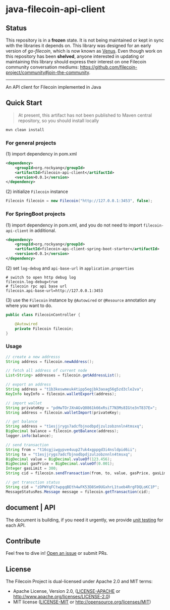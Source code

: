 # java-filecoin-api-client

## Status

This repository is in a **frozen** state. It is not being maintained or kept in sync with the libraries it depends on. This library was designed for an early version of _go-filecoin_, which is now known as [Venus](https://venus.filecoin.io/). Even though work on this repository has been **shelved**, anyone interested in updating or maintaining this library should express their interest on one Filecoin community conversation mediums: <https://github.com/filecoin-project/community#join-the-community>.

---

An API client for Filecoin implemented in Java

## Quick Start

> At present, this artifact has not been published to Maven central repository, so you should install locally

```bash
mvn clean install
```

### For general projects

(1) import dependency in pom.xml

```xml
<dependency>
    <groupId>org.rockyang</groupId>
    <artifactId>filecoin-api-client</artifactId>
    <version>0.0.1</version>
</dependency>
```

(2) initialize `Filecoin` instance

```java
Filecoin filecoin = new Filecoin("http://127.0.0.1:3453", false);
```

### For SpringBoot projects
(1) import dependency in pom.xml, and you do not need to import `filecoin-api-client`  in additional.

```xml
<dependency>
    <groupId>org.rockyang</groupId>
    <artifactId>filecoin-api-client-spring-boot-starter</artifactId>
    <version>0.0.1</version>
</dependency>
```

(2) set `log-debug` and `api-base-url` in `application.properties`

```properties
# switch to open http debug log
filecoin.log-debug=true
# filecoin rpc api base url
filecoin.api-base-url=http://127.0.0.1:3453
```

(3) use the `Filecoin` instance by `@Autowired` or `@Resource` annotation any where you want to do.

```java
public class FilecoinController {

	@Autowired
	private Filecoin filecoin;
}
```

### Usage 
```java 
// create a new addresss
String address = filecoin.newAddress();

// fetch all address of current node
List<String> addresses = filecoin.getAddressList();

// export an address
String address = "t1b3keswmeuk4tipp5egjbk3aoag56g5zd3cle2va";
KeyInfo keyInfo = filecoin.walletExport(address);

// import wallet
String privateKey = "pdHwTOrJXnAGvQ0861k66xRsiT7N3Ms8IGte3nT837E=";
String address = filecoin.walletImport(privateKey);

// get balance 
String address = "t1esjjrygs7adcfbjnodbpdjzulzobznnln4tmsxq";
BigDecimal balance = filecoin.getBalance(address);
logger.info(balance);

// send transaction  
String from = "t16cgjiwgypve4uup27uk4xgppgd3i4nsldpid6ii";
String to = "t1esjjrygs7adcfbjnodbpdjzulzobznnln4tmsxq";
BigDecimal value = BigDecimal.valueOf(123.456);
BigDecimal gasPrice = BigDecimal.valueOf(0.001);
Integer gasLimit = 300;
String cid = filecoin.sendTransaction(from, to, value, gasPrice, gasLimit);

// get transction status
String cid = "zDPWYqFCtwpgqBEth4wFK53D8Sm9UGxhrL1tueb4RrgFDQLoKC1P";
MessageStatusRes.Message message = filecoin.getTransaction(cid);
```

## document | API

The document is building, if you need it urgently, we provide [unit testing](https://github.com/yangjian102621/java-filecoin-api-client/tree/master/src/test/java/org/rockyang/filecoin/test) for each API.

## Contribute

Feel free to dive in! [Open an issue](https://github.com/yangjian102621/java-filecoin-api-client/issues) or submit PRs.

## License

The Filecoin Project is dual-licensed under Apache 2.0 and MIT terms:
- Apache License, Version 2.0, ([LICENSE-APACHE](https://github.com/filecoin-project/js-filecoin-api-client/blob/master/LICENSE-APACHE) or http://www.apache.org/licenses/LICENSE-2.0)
- MIT license ([LICENSE-MIT](https://github.com/filecoin-project/js-filecoin-api-client/blob/master/LICENSE-MIT) or http://opensource.org/licenses/MIT)





